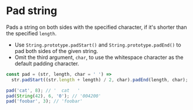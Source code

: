 # Pad string

Pads a string on both sides with the specified character, if it's shorter than the specified `length`.

* Use `String.prototype.padStart()` and `String.prototype.padEnd()` to pad both sides of the given string.
* Omit the third argument, `char`, to use the whitespace character as the default padding character.

```js
const pad = (str, length, char = ' ') =>
  str.padStart((str.length + length) / 2, char).padEnd(length, char);
```

```js
pad('cat', 8); // '  cat   '
pad(String(42), 6, '0'); // '004200'
pad('foobar', 3); // 'foobar'
```
